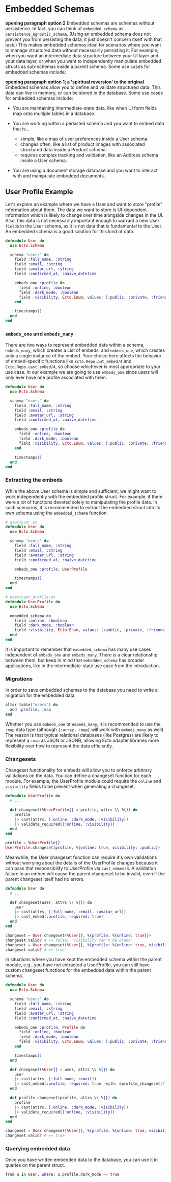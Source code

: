 # Embedded Schemas

**opening paragraph option 2**
Embedded schemas are schemas without persistence. In fact, you can think of `embedded_schema` as `persistence_agnostic_schema`. (Using an embedded schema does not _prevent_ you from persisting the data, it just doesn't concern itself with that task.) This makes embedded schemas ideal for scenarios where you want to manage structured data without necessarily persisting it. For example, when you want an intermediate data structure between your UI layer and your data layer, or when you want to independently manipulate embedded structs as sub-schemas inside a parent schema. Some use cases for embedded schemas include:

**opening paragraph option 1; a 'spiritual reversion' to the original**
Embedded schemas allow you to define and validate structured data. This data can live in memory, or can be stored in the database. Some use cases for embedded schemas include:

- You are maintaining intermediate-state data, like when UI form fields map onto multiple tables in a database.

- You are working within a persisted schema and you want to embed data that is...

  - simple, like a map of user preferences inside a User schema.
  - changes often, like a list of product images with associated structured data inside a Product schema.
  - requires complex tracking and validation, like an Address schema inside a User schema.

- You are using a document storage database and you want to interact with and manipulate embedded documents.

## User Profile Example

Let's explore an example where we have a User and want to store "profile" information about them. The data we want to store is UI-dependent information which is likely to change over time alongside changes in the UI. Also, this data is not necessarily important enough to warrant a new User `field`s in the User schema, as it is not data that is fundamental to the User. An embedded schema is a good solution for this kind of data.

```elixir
defmodule User do
  use Ecto.Schema

  schema "users" do
    field :full_name, :string
    field :email, :string
    field :avatar_url, :string
    field :confirmed_at, :naive_datetime

    embeds_one :profile do
      field :online, :boolean
      field :dark_mode, :boolean
      field :visibility, Ecto.Enum, values: [:public, :private, :friends_only]
    end

    timestamps()
  end
end
```

### `embeds_one` and `embeds_many`

There are two ways to represent embedded data within a schema, `embeds_many`, which creates a List of embeds, and `embeds_one`, which creates only a single instance of the embed. Your choice here affects the behavior of embed-specific functions like `Ecto.Repo.put_embed/4` and `Ecto.Repo.cast_embed/4`, so choose whichever is most appropriate to your use case. In our example we are going to use `embeds_one` since users will only ever have one profile associated with them.

```elixir
defmodule User do
  use Ecto.Schema

  schema "users" do
    field :full_name, :string
    field :email, :string
    field :avatar_url, :string
    field :confirmed_at, :naive_datetime

    embeds_one :profile do
      field :online, :boolean
      field :dark_mode, :boolean
      field :visibility, Ecto.Enum, values: [:public, :private, :friends_only]
    end

    timestamps()
  end
end
```

### Extracting the embeds

While the above User schema is simple and sufficient, we might want to work independently with the embedded profile struct. For example, if there were a lot of functions devoted solely to manipulating the profile data. In such scenarios, it is recommended to extract the embedded struct into its own schema using the `embedded_schema` function.

```elixir
# user/user.ex
defmodule User do
  use Ecto.Schema

  schema "users" do
    field :full_name, :string
    field :email, :string
    field :avatar_url, :string
    field :confirmed_at, :naive_datetime

    embeds_one :profile, UserProfile

    timestamps()
  end
end

# user/user_profile.ex
defmodule UserProfile do
  use Ecto.Schema

  embedded_schema do
    field :online, :boolean
    field :dark_mode, :boolean
    field :visibility, Ecto.Enum, values: [:public, :private, :friends_only]
  end
end
```

It is important to remember that `embedded_schema` has many use cases independent of `embeds_one` and `embeds_many`. There is a clear relationship between them, but keep in mind that `embedded_schema` has broader applications, like in the intermediate-state use case from the introduction.

### Migrations

In order to save embedded schemas to the database you need to write a migration for the embedded data.

```elixir
alter table("users") do
  add :profile, :map
end
```

Whether you use `embeds_one` or `embeds_many`, it is recommended to use the `:map` data type (although `{:array, :map}` will work with `embeds_many` as well). The reason is that typical relational databases (like Postgres) are likely to represent a `:map` as JSON or JSONB, allowing Ecto adapter libraries more flexibility over how to represent the data efficiently.

### Changesets

Changeset functionality for embeds will allow you to enforce arbitrary validations on the data. You can define a changeset function for each module. For example, the UserProfile module could require the `online` and `visibility` fields to be present when generating a changeset.

```elixir
defmodule UserProfile do
  # ...

  def changeset(%UserProfile{} = profile, attrs \\ %{}) do
    profile
    |> cast(attrs, [:online, :dark_mode, :visibility])
    |> validate_required([:online, :visibility])
  end
end

profile = %UserProfile{}
UserProfile.changeset(profile, %{online: true, visibility: :public})
```

Meanwhile, the User changeset function can require it's own validations without worrying about the details of the UserProfile changes because it can pass that responsibility to UserProfile via `cast_embed/3`. A validation failure in an embed will cause the parent changeset to be invalid, even if the parent changeset itself had no errors.

```elixir
defmodule User do
  # ...

  def changeset(user, attrs \\ %{}) do
    user
    |> cast(attrs, [:full_name, :email, :avatar_url])
    |> cast_embed(:profile, required: true)
  end
end

changeset = User.changeset(%User{}, %{profile: %{online: true}})
changeset.valid? # => false; "visibility can't be blank"
changeset = User.changeset(%User{}, %{profile: %{online: true, visibility: :public}})
changeset.valid? # => true
```

In situations where you have kept the embedded schema within the parent module, e.g., you have not extracted a UserProfile, you can still have custom changeset functions for the embedded data within the parent schema.

```elixir
defmodule User do
  use Ecto.Schema

  schema "users" do
    field :full_name, :string
    field :email, :string
    field :avatar_url, :string
    field :confirmed_at, :naive_datetime

    embeds_one :profile, Profile do
      field :online, :boolean
      field :dark_mode, :boolean
      field :visibility, Ecto.Enum, values: [:public, :private, :friends_only]
    end

    timestamps()
  end

  def changeset(%User{} = user, attrs \\ %{}) do
    user
    |> cast(attrs, [:full_name, :email])
    |> cast_embed(:profile, required: true, with: &profile_changeset/2)
  end

  def profile_changeset(profile, attrs \\ %{}) do
    profile
    |> cast(attrs, [:online, :dark_mode, :visibility])
    |> validate_required([:online, :visibility])
  end
end

changeset = User.changeset(%User{}, %{profile: %{online: true, visibility: :public}})
changeset.valid? # => true
```

### Querying embedded data

Once you have written embedded data to the database, you can use it in queries on the parent struct.

<!-- TODO: Actually proves this works with local test data. Otherwise, user JSON query fragments -->

```elixir
from u in User, where: u.profile.dark_mode == true
```
